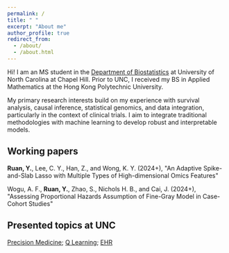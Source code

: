 ```yaml
---
permalink: /
title: " "
excerpt: "About me"
author_profile: true
redirect_from: 
  - /about/
  - /about.html
---
```


Hi! I am an MS student in the [Department of Biostatistics](https://sph.unc.edu/bios/biostatistics/) at University of North Carolina at Chapel Hill. Prior to UNC, I received my BS in Applied Mathematics at the Hong Kong Polytechnic University.

My primary research interests build on my experience with survival analysis, causal inference, statistical genomics, and data integration, particularly in the context of clinical trials. I aim to integrate traditional methodologies with machine learning to develop robust and interpretable models.



## Working papers

**Ruan, Y.**, Lee, C. Y., Han, Z., and Wong, K. Y. (2024+), "An Adaptive Spike-and-Slab Lasso with Multiple Types of High-dimensional Omics Features"


Wogu, A. F., **Ruan, Y.**, Zhao, S., Nichols H. B., and Cai, J. (2024+), "Assessing Proportional Hazards Assumption of Fine-Gray Model in Case-Cohort Studies"




## Presented topics at UNC

[Precision Medicine](/files/PHAIR_Precision_Medicine.pdf); [Q Learning](/files/PHAIR_Intro_Q_Learning.pdf); [EHR](/files/PHAIR_Intro_EHR.pdf)

 
